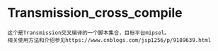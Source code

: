 # Transmission_cross_compile
    这个是Transmission交叉编译的一个脚本集合，目标平台mipsel。
    相关使用方法和介绍参见https://www.cnblogs.com/jsp1256/p/9189639.html
